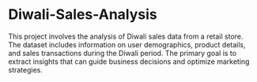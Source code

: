 # Diwali-Sales-Analysis
This project involves the analysis of Diwali sales data from a retail store. The dataset includes information on user demographics, product details, and sales transactions during the Diwali period. The primary goal is to extract insights that can guide business decisions and optimize marketing strategies.
